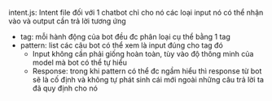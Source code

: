 intent.js: Intent file đối với 1 chatbot chỉ cho nó các loại input nó có thể nhận vào và output cần trả lời tương ứng

- tag: mỗi hành động của bot đều đc phân loại cụ thể bằng 1 tag
- pattern: list các câu bot có thể xem là input đúng cho tag đó
  - Input không cần phải giống hoàn toàn, tùy vào độ thông minh của model mà bot có thể tự hiểu
  - Response: trong khi pattern có thể đc ngầm hiểu thì response từ bot sẽ là cố định và không tự phát sinh cái mới ngoài những câu trả lời ta đã quy định cho nó
